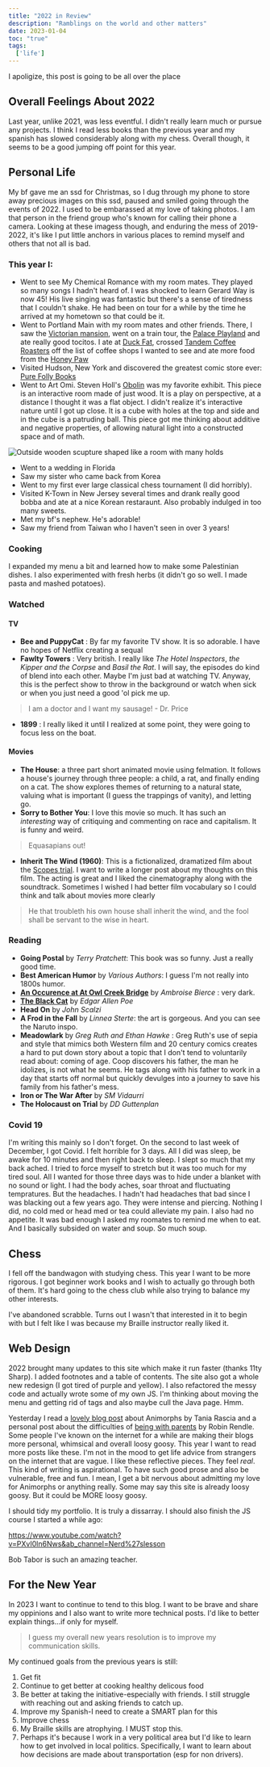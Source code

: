 ```yaml
---
title: "2022 in Review"
description: "Ramblings on the world and other matters"
date: 2023-01-04
toc: "true"
tags:
  ['life']
---
```


I apoligize, this post is going to be all over the place

## Overall Feelings About 2022

Last year, unlike 2021, was less eventful. I didn't really learn much or pursue any projects. I think I read less books than the previous year and my spanish has slowed considerably along with my chess. Overall though, it seems to be a good jumping off point for this year.

## Personal Life

My bf gave me an ssd for Christmas, so I dug through my phone to store away precious images on this ssd, paused and smiled going through the events of 2022. I used to be embarassed at my love of taking photos. I am that person in the friend group who's known for calling their phone a camera. Looking at these imagess though, and enduring the mess of 2019-2022, it's like I put little anchors in various places to remind myself and others that not all is bad.

### This year I:

* Went to see My Chemical Romance with my room mates. They played so many songs I hadn't heard of. I was shocked to learn Gerard Way is now 45! His live singing was fantastic but there's a sense of tiredness that I couldn't shake. He had been on tour for a while by the time he arrived at my hometown so that could be it. 
* Went to Portland Main with my room mates and other friends. There, I saw the [Victorian mansion](https://victoriamansion.org/), went on a train tour, the [Palace Playland](https://www.palaceplayland.com/) and ate really good tocitos. I ate at [Duck Fat](https://www.duckfat.com/), crossed [Tandem Coffee Roasters](https://www.tandemcoffee.com/) off the list of coffee shops I wanted to see and ate more food from the [Honey Paw](https://www.thehoneypaw.com/)
* Visited Hudson, New York and discovered the greatest comic store ever: [Pure Folly Books](https://www.instagram.com/purefollybooks/?hl=en)
* Went to Art Omi. Steven Holl's [Obolin](https://artomi.org/exhibition/steven-holl-obolin/) was my favorite exhibit. This piece is an interactive room made of just wood. It is a play on perspective, at a distance I thought it was a flat object. I didn't realize it's interactive nature until I got up close. It is a cube with holes at the top and side and in the cube is a patruding ball. This piece got me thinking about additive and negative properties, of allowing natural light into a constructed space and of math.

![Outside wooden scupture shaped like a room with many holds](https://artomi.org/wp-content/uploads/2022/11/obolin_sha-2-987x1333-1.jpg)

* Went to a wedding in Florida
* Saw my sister who came back from Korea
* Went to my first ever large classical chess tournament (I did horribly).
* Visited K-Town in New Jersey several times and drank really good bobba and ate at a nice Korean restaraunt. Also probably indulged in too many sweets. 
* Met my bf's nephew. He's adorable!
* Saw my friend from Taiwan who I haven't seen in over 3 years!

### Cooking

I expanded my menu a bit and learned how to make some Palestinian dishes. I also experimented with fresh herbs (it didn't go so well. I made pasta and mashed potatoes).

### Watched

#### TV
* __Bee and PuppyCat__ : By far my favorite TV show. It is so adorable. I have no hopes of Netflix creating a sequal
* __Fawlty Towers__ : Very british. I really like *The Hotel Inspectors*, *the Kipper and the Corpse* and *Basil the Rat*. I will say, the episodes do kind of blend into each other. Maybe I'm just bad at watching TV. Anyway, this is the perfect show to throw in the background or watch when sick or when you just need a good 'ol pick me up.

> I am a doctor and I want my sausage! - Dr. Price

* __1899__ : I really liked it until I realized at some point, they were going to focus less on the boat.

#### Movies

* __The House__: a three part short animated movie using felmation. It follows a house's journey through three people: a child, a rat, and finally ending on a cat. The show explores themes of returning to a natural state, valuing what is important (I guess the trappings of vanity), and letting go.
* __Sorry to Bother You__: I love this movie so much. It has such an *interesting* way of critiquing and commenting on race and capitalism. It is funny and weird.

> Equasapians out!

* __Inherit The Wind (1960)__: This is a fictionalized, dramatized film about the [Scopes trial](https://famous-trials.com/scopesmonkey/2127-home). I want to write a longer post about my thoughts on this film. The acting is great and I liked the cinematography along with the soundtrack. Sometimes I wished I had better film vocabulary so I could think and talk about movies more clearly

> He that troubleth his own house shall inherit the wind, and the fool shall be servant to the wise in heart.

### Reading

* __Going Postal__ by *Terry Pratchett*: This book was so funny. Just a really good time. 
* __Best American Humor__ by *Various Authors*: I guess I'm not really into 1800s humor.
* __[An Occurence at At Owl Creek Bridge](https://loa-shared.s3.amazonaws.com/static/pdf/Bierce_Owl_Creek_Bridge.pdf)__ by *Ambroise Bierce* : very dark.
* __[The Black Cat](https://www.ibiblio.org/ebooks/Poe/Black_Cat.pdf)__ by *Edgar Allen Poe*
* __Head On__ by *John Scalzi*
* __A Frod in the Fall__ by *Linnea Sterte*: the art is gorgeous. And you can see the Naruto inspo.
* __Meadowlark__ by *Greg Ruth and Ethan Hawke* : Greg Ruth's use of sepia and style that mimics both Western film and 20 century comics creates a hard to put down story about a topic that I don't tend to voluntarily read about: coming of age. Coop discovers his father, the man he idolizes, is not what he seems. He tags along with his father to work in a day that starts off normal but quickly devulges into a journey to save his family from his father's mess.
* __Iron or The War After__ by *SM Vidaurri*
* __The Holocaust on Trial__ by *DD Guttenplan*

### Covid 19

I'm writing this mainly so I don't forget. On the second to last week of December, I got Covid. I felt horrible for 3 days. All I did was sleep, be awake for 10 minutes and then right back to sleep. I slept so much that my back ached. I tried to force myself to stretch but it was too much for my tired soul. All I wanted for those three days was to hide under a blanket with no sound or light. I had the body aches, soar throat and fluctuating tempratures. But the headaches. I hadn't had headaches that bad since I was blacking out a few years ago. They were intense and piercing. Nothing I did, no cold med or head med or tea could alleviate my pain. I also had no appetite. It was bad enough I asked my roomates to remind me when to eat. And I basically subsided on water and soup. So much soup.

## Chess 

I fell off the bandwagon with studying chess. This year I want to be more rigorous. I got beginner work books and I wish to actually go through both of them. It's hard going to the chess club while also trying to balance my other interests.

I've abandoned scrabble. Turns out I wasn't that interested in it to begin with but I felt like I was because my Braille instructor really liked it.

## Web Design

2022 brought many updates to this site which make it run faster (thanks 11ty Sharp). I added footnotes and a table of contents. The site also got a whole new redesign (I got tired of purple and yellow). I also refactored the messy code and actually wrote some of my own JS. I'm thinking about moving the menu and getting rid of tags and also maybe cull the Java page. Hmm.

Yesterday I read a [lovely blog post](https://www.taniarascia.com/animorphs/) about Animorphs by Tania Rascia and a personal post about the difficulties of [being with parents](https://www.robinrendle.com/notes/church-going/) by Robin Rendle. Some people I've known on the internet for a while are making their blogs more personal, whimsical and overall loosy goosy. This year I want to read more posts like these. I'm not in the mood to get life advice from strangers on the internet that are vague. I like these reflective pieces. They feel *real*. This kind of writing is aspirational. To have such good prose and also be vulnerable, free and fun. I mean, I get a bit nervous about admitting my love for Animorphs or anything really. Some may say this site is already loosy goosy. But it could be MORE loosy goosy. 

I should tidy my portfolio. It is truly a dissarray. I should also finish the JS course I started a while ago:

https://www.youtube.com/watch?v=PXvI0ln6Nws&ab_channel=Nerd%27slesson

Bob Tabor is such an amazing teacher.

## For the New Year

In 2023 I want to continue to tend to this blog. I want to be brave and share my oppinions and I also want to write more technical posts. I'd like to better explain things...if only for myself.

>I guess my overall new years resolution is to improve my communication skills.

My continued goals from the previous years is still:

1. Get fit
2. Continue to get better at cooking healthy delicous food
3. Be better at taking the initiative-especially with friends. I still struggle with reaching out and asking friends to catch up.
4. Improve my Spanish-I need to create a SMART plan for this
5. Improve chess
6. My Braille skills are atrophying. I MUST stop this.
7. Perhaps it's because I work in a very political area but I'd like to learn how to get involved in local politics. Specifically, I want to learn about how decisions are made about transportation (esp for non drivers). 


